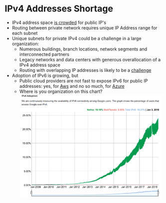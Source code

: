# IPv4 Addresses Shortage

* IPv4 address space [is crowded](https://en.wikipedia.org/wiki/IPv4_address_exhaustion) for public IP's
* Routing between private network requires unique IP Address range for each subnet
* Unique subnets for private IPv4 could be a challenge in a large organization:
  * Numerous buildings, branch locations, network segments and interconnected partners
  * Legacy networks and data centers with generous overallocation of a IPv4 address space
  * Routing with overlapping IP addresses is likely to be a [challenge](https://supportforums.cisco.com/t5/lan-switching-and-routing/avoid-private-ip-overlap/td-p/3179435)
* Adoption of IPv6 is growing, but
  * Public cloud providers are not fast to expose IPv6 for public IP addresses: yes, for [Aws](https://aws.amazon.com/about-aws/whats-new/2017/01/announcing-internet-protocol-version-6-ipv6-support-for-elastic-load-balancing-in-amazon-virtual-private-cloud-vpc/) and no so much, for [Azure](https://stackoverflow.com/questions/48190025/when-do-dynamic-ipv6-addresses-for-azure-load-balancer-front-end-configurations)
  * Where is you organization on this chart?
  ![ipv6 adoption](../images/chapter-04/ipv6-adoption.png)
